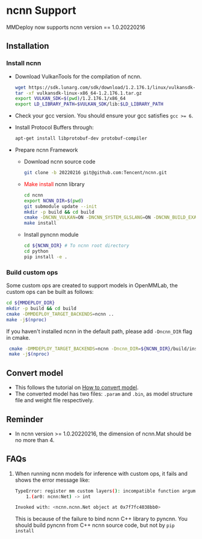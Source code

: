 # ncnn Support

MMDeploy now supports ncnn version == 1.0.20220216

## Installation

### Install ncnn

- Download VulkanTools for the compilation of ncnn.

  ```bash
  wget https://sdk.lunarg.com/sdk/download/1.2.176.1/linux/vulkansdk-linux-x86_64-1.2.176.1.tar.gz?Human=true -O vulkansdk-linux-x86_64-1.2.176.1.tar.gz
  tar -xf vulkansdk-linux-x86_64-1.2.176.1.tar.gz
  export VULKAN_SDK=$(pwd)/1.2.176.1/x86_64
  export LD_LIBRARY_PATH=$VULKAN_SDK/lib:$LD_LIBRARY_PATH
  ```

- Check your gcc version.
  You should ensure your gcc satisfies `gcc >= 6`.

- Install Protocol Buffers through:

  ```bash
  apt-get install libprotobuf-dev protobuf-compiler
  ```

- Prepare ncnn Framework

  - Download ncnn source code

    ```bash
    git clone -b 20220216 git@github.com:Tencent/ncnn.git
    ```

  - <font color=red>Make install</font> ncnn library

    ```bash
    cd ncnn
    export NCNN_DIR=$(pwd)
    git submodule update --init
    mkdir -p build && cd build
    cmake -DNCNN_VULKAN=ON -DNCNN_SYSTEM_GLSLANG=ON -DNCNN_BUILD_EXAMPLES=ON -DNCNN_PYTHON=ON -DNCNN_BUILD_TOOLS=ON -DNCNN_BUILD_BENCHMARK=ON -DNCNN_BUILD_TESTS=ON ..
    make install
    ```

  - Install pyncnn module

    ```bash
    cd ${NCNN_DIR} # To ncnn root directory
    cd python
    pip install -e .
    ```

### Build custom ops

Some custom ops are created to support models in OpenMMLab, the custom ops can be built as follows:

```bash
cd ${MMDEPLOY_DIR}
mkdir -p build && cd build
cmake -DMMDEPLOY_TARGET_BACKENDS=ncnn ..
make -j$(nproc)
```

If you haven't installed ncnn in the default path, please add `-Dncnn_DIR` flag in cmake.

```bash
 cmake -DMMDEPLOY_TARGET_BACKENDS=ncnn -Dncnn_DIR=${NCNN_DIR}/build/install/lib/cmake/ncnn ..
 make -j$(nproc)
```

## Convert model

- This follows the tutorial on [How to convert model](../02-how-to-run/convert_model.md).
- The converted model has two files: `.param` and `.bin`, as model structure file and weight file respectively.

## Reminder

- In ncnn version >= 1.0.20220216, the dimension of ncnn.Mat should be no more than 4.

## FAQs

1. When running ncnn models for inference with custom ops, it fails and shows the error message like:

   ```bash
   TypeError: register mm custom layers(): incompatible function arguments. The following argument types are supported:
       1.(ar0: ncnn:Net) -> int

   Invoked with: <ncnn.ncnn.Net object at 0x7f7fc4038bb0>
   ```

   This is because of the failure to bind ncnn C++ library to pyncnn. You should build pyncnn from C++ ncnn source code, but not by `pip install`
